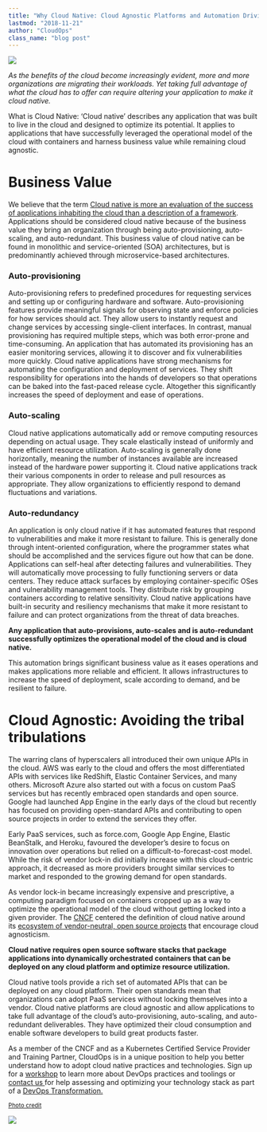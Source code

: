 ```yaml
---
title: "Why Cloud Native: Cloud Agnostic Platforms and Automation Driving Business Value"
lastmod: "2018-11-21"
author: "CloudOps"
class_name: "blog post"
---
```


<img src="/images/blog/post/CloudNative-2.png" class="main-blog-image">

<p><i>As the benefits of the cloud become increasingly evident, more and more organizations are migrating their workloads. Yet taking full advantage of what the cloud has to offer can require altering your application to make it cloud native.</i></p>

<p>What is Cloud Native: ‘Cloud native’ describes any application that was built to live in the cloud and designed to optimize its potential. It applies to applications that have successfully leveraged the operational model of the cloud with containers and harness business value while remaining cloud agnostic.</p>

<h1>Business Value</h1>

<p>We believe that the term <a href="https://thenewstack.io/redefining-cloud-native-to-focus-on-business-value/" target="_blank" rel="noopener noreferrer">Cloud native is more&nbsp;an evaluation of the success of applications inhabiting the cloud than&nbsp;a description of a framework</a>. Applications should be considered cloud native because of the business value they bring an organization through being auto-provisioning, auto-scaling, and auto-redundant. <span style="font-weight: 400;"> This business value of cloud native can be found in monolithic and service-oriented (SOA) architectures, but is predominantly achieved through microservice-based architectures.</span></p>

<h3>Auto-provisioning</h3>

<p>Auto-provisioning refers to predefined procedures for requesting services and setting up or configuring hardware and software. Auto-provisioning features provide meaningful signals for observing state and enforce policies for how services should act. They allow users to instantly request and change services by accessing single-client interfaces. In contrast, manual provisioning has required multiple steps, which was both error-prone and time-consuming. An application that has automated its provisioning has an easier monitoring services, allowing it to discover and fix vulnerabilities more quickly. Cloud native applications have strong mechanisms for automating the configuration and deployment of services. They shift responsibility for operations into the hands of developers so that operations can be baked into the fast-paced release cycle. Altogether this significantly increases the speed of deployment and ease of operations.</p>

<h3>Auto-scaling</h3>

<p>Cloud native applications automatically add or remove computing resources depending on actual usage. They scale elastically instead of uniformly and have efficient resource utilization. Auto-scaling is generally done horizontally, meaning the number of instances available are increased instead of the hardware power supporting it. Cloud native applications track their various components in order to release and pull resources as appropriate. They allow organizations to efficiently respond to demand fluctuations and variations.</p>

<h3>Auto-redundancy</h3>

<p>An application is only cloud native if it has automated features that respond to vulnerabilities and make it more resistant to failure. This is generally done through intent-oriented configuration, where the programmer states what should be accomplished and the services figure out how that can be done. Applications can self-heal after detecting failures and vulnerabilities. They will automatically move processing to fully functioning servers or data centers. They reduce attack surfaces by employing container-specific OSes and vulnerability management tools. They distribute risk by grouping containers according to relative sensitivity. Cloud native applications have built-in security and resiliency mechanisms that make it more resistant to failure and can protect organizations from the threat of data breaches.</p>

<p><strong>Any application that auto-provisions, auto-scales and is auto-redundant successfully optimizes the operational model of the cloud and is cloud native.</strong></p>

<p>This automation brings significant business value as it eases operations and makes applications more reliable and efficient. It allows infrastructures to increase the speed of deployment, scale according to demand, and be resilient to failure.</p>

<h1>Cloud Agnostic: Avoiding the tribal tribulations</h1>

<p><span style="font-weight: 400;">The warring clans of hyperscalers all introduced their own unique APIs in the cloud. AWS was early to the cloud and offers the most differentiated APIs with services like RedShift, Elastic Container Services, and many others. Microsoft Azure also started out with a focus on custom PaaS services but has recently embraced open standards and open source. Google had launched App Engine in the early days of the cloud but recently has focused on providing open-standard APIs and contributing to open source projects in order to extend the services they offer.</span></p>

<p>Early PaaS services, such as force.com, Google App Engine, Elastic BeanStalk, and Heroku, favoured the developer’s desire to focus on innovation over operations but relied on a difficult-to-forecast-cost model. While the risk of vendor lock-in did initially increase with this cloud-centric approach, it decreased as more providers brought similar services to market and responded to the growing demand for open standards.</p>

<p>As vendor lock-in became increasingly expensive and prescriptive, a computing paradigm focused on containers cropped up as a way to optimize the operational model of the cloud without getting locked into a given provider. The&nbsp;<a href="https://www.cncf.io/" target="_blank" rel="noopener noreferrer">CNCF</a>&nbsp;centered the definition of cloud native around its&nbsp;<a href="https://www.cloudops.com/2018/10/the-beginners-guide-to-the-cncf-landscape/" target="_blank" rel="noopener noreferrer">ecosystem of vendor-neutral, open source projects</a>&nbsp;that encourage cloud agnosticism.</p>

<p><b>Cloud native requires open source software stacks that package applications into dynamically orchestrated containers that can be deployed on any cloud platform and optimize resource utilization. </b></p>

<p>Cloud native tools provide a rich set of automated APIs that can be deployed on any cloud platform. Their open standards mean that organizations can adopt PaaS services without locking themselves into a vendor. Cloud native platforms are cloud agnostic and allow applications to take full advantage of the cloud’s auto-provisioning, auto-scaling, and auto-redundant deliverables. They have optimized their cloud consumption and enable software developers to build great products faster.</p>

<p>As a member of the CNCF and as a Kubernetes Certified Service Provider and Training Partner, CloudOps is in a unique position to help you better understand how to adopt cloud native practices and technologies. Sign up for a <a href="https://www.cloudops.com/workshop-calendar/" target="_blank" rel="noopener noreferrer">workshop</a> to learn more about DevOps practices and toolings or <a href="mailto:info@cloudops.com" target="_blank" rel="noopener noreferrer">contact us </a>for help assessing and optimizing your technology stack as part of a&nbsp;<a href="https://info.cloudops.com/devops-transformation" target="_blank" rel="noopener noreferrer">DevOps Transformation.</a><!-- end HubSpot Call-to-Action Code --></p>

<p><small><a href="https://www.aryaka.com/blog/cloud-evolution-drives-wan-evolution/" target="_blank" rel="noopener noreferrer">Photo credit</a></small></p>

<div class="row">
    <div class="col-xl-8 offset-xl-2 col-lg-10 offset-lg-1 col-md-10 offset-md-1 col-sm-12 col-xs-12 cta-image">
      <img src="/images/blog/cta/white-paper.jpeg">
    </div>
</div>